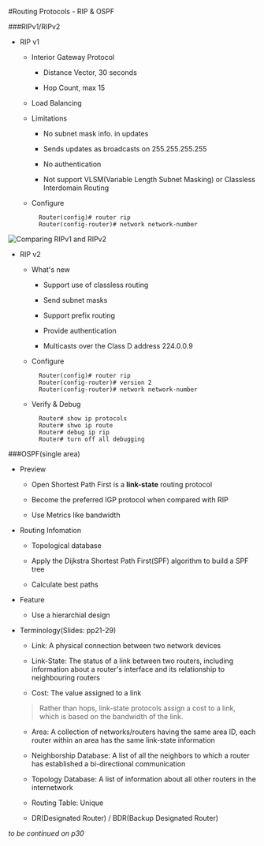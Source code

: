 #Routing Protocols - RIP & OSPF

###RIPv1/RIPv2

+ RIP v1

	- Interior Gateway Protocol
	
		+ Distance Vector, 30 seconds
		
		+ Hop Count, max 15
		
	- Load Balancing
	
	- Limitations
	
		+ No subnet mask info. in updates
		
		+ Sends updates as broadcasts on 255.255.255.255
		
		+ No authentication
		
		+ Not support VLSM(Variable Length Subnet Masking) or Classless Interdomain Routing
		
	- Configure
	
			Router(config)# router rip
			Router(config-router)# network network-number
			
![Comparing RIPv1 and RIPv2]()

+ RIP v2

	- What's new
	
		+ Support use of classless routing
		
		+ Send subnet masks
		
		+ Support prefix routing
		
		+ Provide authentication
		
		+ Multicasts over the Class D address 224.0.0.9
		
	- Configure
	
			Router(config)# router rip
			Router(config-router)# version 2
			Router(config-router)# network network-number
			
	- Verify & Debug
	
			Router# show ip protocols
			Router# shwo ip route
			Router# debug ip rip
			Router# turn off all debugging
			
###OSPF(single area)

+ Preview

	- Open Shortest Path First is a **link-state** routing protocol
	
	- Become the preferred IGP protocol when compared with RIP
	
	- Use Metrics like bandwidth
	
+ Routing Infomation

	- Topological database
	
	- Apply the Dijkstra Shortest Path First(SPF) algorithm to build a SPF tree
	
	- Calculate best paths
	
+ Feature

	- Use a hierarchial design
	
+ Terminology(Slides: pp21-29)

	- Link: A physical connection between two network devices
	
	- Link-State: The status of a link between two routers, including  information about a router's interface and its relationship to neighbouring routers
	
	- Cost: The value assigned to a link

	> Rather than hops, link-state protocols assign a cost to a link, which is based on the bandwidth of the link.
	
	- Area: A collection of networks/routers having the same area ID, each router within an area has the same link-state information
	
	- Neighborship Database: A list of all the neighbors to which a router has established a bi-directional communication
	
	- Topology Database: A list of information about all other routers in the internetwork
	
	- Routing Table: Unique
	
	- DR(Designated Router) / BDR(Backup Designated Router)
	
*to be continued on p30*	